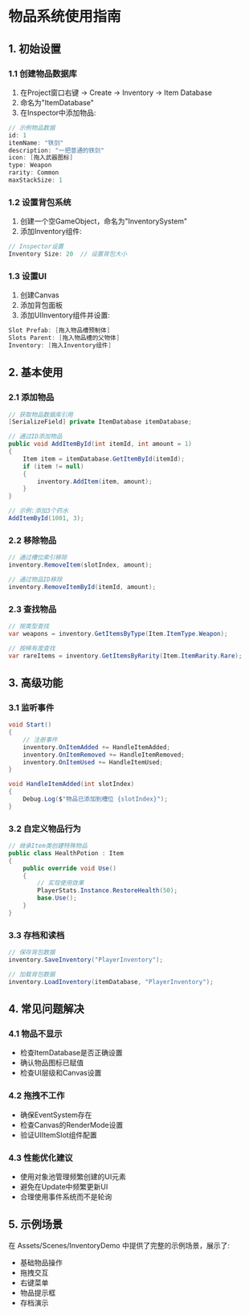 # 物品系统使用指南

## 1. 初始设置
### 1.1 创建物品数据库
1. 在Project窗口右键 -> Create -> Inventory -> Item Database
2. 命名为"ItemDatabase"
3. 在Inspector中添加物品:
```csharp
// 示例物品数据
id: 1
itemName: "铁剑"
description: "一把普通的铁剑"
icon: [拖入武器图标]
type: Weapon
rarity: Common
maxStackSize: 1
```

### 1.2 设置背包系统
1. 创建一个空GameObject，命名为"InventorySystem"
2. 添加Inventory组件:
```csharp
// Inspector设置
Inventory Size: 20  // 设置背包大小
```

### 1.3 设置UI
1. 创建Canvas
2. 添加背包面板
3. 添加UIInventory组件并设置:
```csharp
Slot Prefab: [拖入物品槽预制体]
Slots Parent: [拖入物品槽的父物体]
Inventory: [拖入Inventory组件]
```

## 2. 基本使用
### 2.1 添加物品
```csharp
// 获取物品数据库引用
[SerializeField] private ItemDatabase itemDatabase;

// 通过ID添加物品
public void AddItemById(int itemId, int amount = 1)
{
    Item item = itemDatabase.GetItemById(itemId);
    if (item != null)
    {
        inventory.AddItem(item, amount);
    }
}

// 示例:添加3个药水
AddItemById(1001, 3);
```

### 2.2 移除物品
```csharp
// 通过槽位索引移除
inventory.RemoveItem(slotIndex, amount);

// 通过物品ID移除
inventory.RemoveItemById(itemId, amount);
```

### 2.3 查找物品
```csharp
// 按类型查找
var weapons = inventory.GetItemsByType(Item.ItemType.Weapon);

// 按稀有度查找
var rareItems = inventory.GetItemsByRarity(Item.ItemRarity.Rare);
```

## 3. 高级功能
### 3.1 监听事件
```csharp
void Start()
{
    // 注册事件
    inventory.OnItemAdded += HandleItemAdded;
    inventory.OnItemRemoved += HandleItemRemoved;
    inventory.OnItemUsed += HandleItemUsed;
}

void HandleItemAdded(int slotIndex)
{
    Debug.Log($"物品已添加到槽位 {slotIndex}");
}
```

### 3.2 自定义物品行为
```csharp
// 继承Item类创建特殊物品
public class HealthPotion : Item
{
    public override void Use()
    {
        // 实现使用效果
        PlayerStats.Instance.RestoreHealth(50);
        base.Use();
    }
}
```

### 3.3 存档和读档
```csharp
// 保存背包数据
inventory.SaveInventory("PlayerInventory");

// 加载背包数据
inventory.LoadInventory(itemDatabase, "PlayerInventory");
```

## 4. 常见问题解决
### 4.1 物品不显示
- 检查ItemDatabase是否正确设置
- 确认物品图标已赋值
- 检查UI层级和Canvas设置

### 4.2 拖拽不工作
- 确保EventSystem存在
- 检查Canvas的RenderMode设置
- 验证UIItemSlot组件配置

### 4.3 性能优化建议
- 使用对象池管理频繁创建的UI元素
- 避免在Update中频繁更新UI
- 合理使用事件系统而不是轮询

## 5. 示例场景
在 Assets/Scenes/InventoryDemo 中提供了完整的示例场景，展示了:
- 基础物品操作
- 拖拽交互
- 右键菜单
- 物品提示框
- 存档演示
